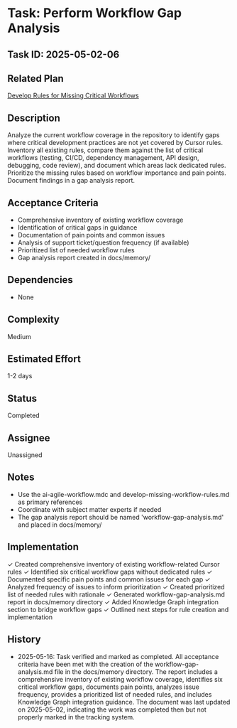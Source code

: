 # Task: Perform Workflow Gap Analysis

## Task ID: 2025-05-02-06

## Related Plan

[Develop Rules for Missing Critical Workflows](../plans/develop-missing-cursor-rules.md)

## Description

Analyze the current workflow coverage in the repository to identify gaps where critical development practices are not yet covered by Cursor rules. Inventory all existing rules, compare them against the list of critical workflows (testing, CI/CD, dependency management, API design, debugging, code review), and document which areas lack dedicated rules. Prioritize the missing rules based on workflow importance and pain points. Document findings in a gap analysis report.

## Acceptance Criteria

- Comprehensive inventory of existing workflow coverage
- Identification of critical gaps in guidance
- Documentation of pain points and common issues
- Analysis of support ticket/question frequency (if available)
- Prioritized list of needed workflow rules
- Gap analysis report created in docs/memory/

## Dependencies

- None

## Complexity

Medium

## Estimated Effort

1-2 days

## Status

Completed

## Assignee

Unassigned

## Notes

- Use the ai-agile-workflow.mdc and develop-missing-workflow-rules.md as primary references
- Coordinate with subject matter experts if needed
- The gap analysis report should be named 'workflow-gap-analysis.md' and placed in docs/memory/

## Implementation

✓ Created comprehensive inventory of existing workflow-related Cursor rules
✓ Identified six critical workflow gaps without dedicated rules
✓ Documented specific pain points and common issues for each gap
✓ Analyzed frequency of issues to inform prioritization
✓ Created prioritized list of needed rules with rationale
✓ Generated workflow-gap-analysis.md report in docs/memory directory
✓ Added Knowledge Graph integration section to bridge workflow gaps
✓ Outlined next steps for rule creation and implementation

## History

- 2025-05-16: Task verified and marked as completed. All acceptance criteria have been met with the creation of the workflow-gap-analysis.md file in the docs/memory directory. The report includes a comprehensive inventory of existing workflow coverage, identifies six critical workflow gaps, documents pain points, analyzes issue frequency, provides a prioritized list of needed rules, and includes Knowledge Graph integration guidance. The document was last updated on 2025-05-02, indicating the work was completed then but not properly marked in the tracking system.

